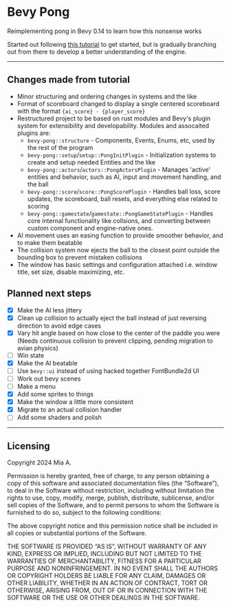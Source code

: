# Bevy Pong

Reimplementing pong in Bevy 0.14 to learn how this nonsense works

Started out following [this tutorial](https://taintedcoders.com/bevy/pong-tutorial/#moving-our-ball) to get started, but is gradually branching out from there to develop a better understanding of the engine.

---

## Changes made from tutorial

- Minor structuring and ordering changes in systems and the like
- Format of scoreboard changed to display a single centered scoreboard with the format `{ai_score} - {player_score}`
- Restructured project to be based on rust modules and Bevy's plugin system for extensibility and developability. Modules and assocaited plugins are:
    - `bevy-pong::structure` - Components, Events, Enums, etc, used by the rest of the program
    - `bevy-pong::setup`/`setup::PongInitPlugin` - Initialization systems to create and setup needed Entities and the like
    - `bevy-pong::actors`/`actors::PongActorsPlugin` - Manages 'active' entities and behavior, such as AI, input and movement handling, and the ball
    - `bevy-pong::score`/`score::PongScorePlugin` - Handles ball loss, score updates, the scoreboard, ball resets, and everything else related to scoring
    - `bevy-pong::gamestate`/`gamestate::PongGameStatePlugin` - Handles core internal functionality like collsions, and converting between custom component and engine-native ones.
- AI movement uses an easing function to provide smoother behavior, and to make them beatable
- The collision system now ejects the ball to the closest point outside the bounding box to prevent mistaken collisions
- The window has basic settings and configuration attached i.e. window title, set size, disable maximizing, etc.

## Planned next steps

- [x] Make the AI less jittery
- [X] Clean up collision to actually eject the ball instead of just reversing direction to avoid edge cases
- [x] Vary hit angle based on how close to the center of the paddle you were (Needs continuous collision to prevent clipping, pending migration to avian physics)
- [ ] Win state
- [x] Make the AI beatable
- [ ] Use `bevy::ui` instead of using hacked together FontBundle2d UI
- [ ] Work out bevy scenes
- [ ] Make a menu
- [x] Add some sprites to things
- [x] Make the window a little more consistent
- [x] Migrate to an actual collision handler
- [ ] Add some shaders and polish

---

## Licensing

Copyright 2024 Mia A.

Permission is hereby granted, free of charge, to any person obtaining a copy of this software and associated documentation files (the “Software”), to deal in the Software without restriction, including without limitation the rights to use, copy, modify, merge, publish, distribute, sublicense, and/or sell copies of the Software, and to permit persons to whom the Software is furnished to do so, subject to the following conditions:

The above copyright notice and this permission notice shall be included in all copies or substantial portions of the Software.

THE SOFTWARE IS PROVIDED “AS IS”, WITHOUT WARRANTY OF ANY KIND, EXPRESS OR IMPLIED, INCLUDING BUT NOT LIMITED TO THE WARRANTIES OF MERCHANTABILITY, FITNESS FOR A PARTICULAR PURPOSE AND NONINFRINGEMENT. IN NO EVENT SHALL THE AUTHORS OR COPYRIGHT HOLDERS BE LIABLE FOR ANY CLAIM, DAMAGES OR OTHER LIABILITY, WHETHER IN AN ACTION OF CONTRACT, TORT OR OTHERWISE, ARISING FROM, OUT OF OR IN CONNECTION WITH THE SOFTWARE OR THE USE OR OTHER DEALINGS IN THE SOFTWARE.
